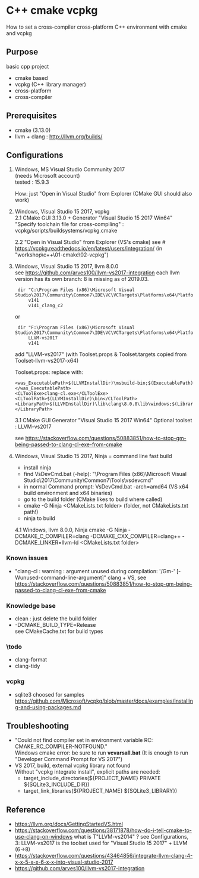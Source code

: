 
# C++ cmake vcpkg
How to set a cross-compiler cross-platform C++ environment with cmake and vcpkg

## Purpose
   basic cpp project
   * cmake based
   * vcpkg (C++ library manager)
   * cross-platform
   * cross-compiler

## Prerequisites
* cmake (3.13.0)
* llvm + clang : http://llvm.org/builds/

## Configurations
1. Windows, MS Visual Studio Community 2017 <br/>
    (needs Microsoft account) <br/>
    tested : 15.9.3

    How: just "Open in Visual Studio" from Explorer
    (CMake GUI should also work)

2. Windows, Visual Studio 15 2017, vcpkg <br/>
    2.1 CMake GUI 3.13.0 +
        Generator "Visual Studio 15 2017 Win64" <br/>
        "Specify toolchain file for cross-compiling" : vcpkg/scripts/buildsystems/vcpkg.cmake

    2.2 "Open in Visual Studio" from Explorer (VS's cmake)
        see # https://vcpkg.readthedocs.io/en/latest/users/integration/
        (in "workshop\c++\01-cmake\02-vcpkg")

3. Windows, Visual Studio 15 2017, llvm 8.0.0 <br/>
    see https://github.com/arves100/llvm-vs2017-integration
        each llvm version has its own branch: 8 is missing as of 2019.03.

        dir "C:\Program Files (x86)\Microsoft Visual Studio\2017\Community\Common7\IDE\VC\VCTargets\Platforms\x64\PlatformToolsets"
            v141
            v141_clang_c2

    or

        dir "F:\Program Files (x86)\Microsoft Visual Studio\2017\Community\Common7\IDE\VC\VCTargets\Platforms\x64\PlatformToolsets"
            LLVM-vs2017
            v141

    add "LLVM-vs2017" (with Toolset.props & Toolset.targets copied from Toolset-llvm-vs2017-x64)

    Toolset.props:
        replace <ExecutablePath> with:

       <was_ExecutablePath>$(LLVMInstallDir)\msbuild-bin;$(ExecutablePath)</was_ExecutablePath>
       <CLToolExe>clang-cl.exe</CLToolExe>
       <CLToolPath>$(LLVMInstallDir)\bin</CLToolPath>
       <LibraryPath>$(LLVMInstallDir)\lib\clang\8.0.0\lib\windows;$(LibraryPath)</LibraryPath>

    3.1 CMake GUI
        Generator "Visual Studio 15 2017 Win64"
        Optional toolset : LLVM-vs2017

      see https://stackoverflow.com/questions/50883851/how-to-stop-gm-being-passed-to-clang-cl-exe-from-cmake

4. Windows, Visual Studio 15 2017, Ninja = command line fast build
    - install ninja
    - find VsDevCmd.bat (-help): "\Program Files (x86)\Microsoft Visual Studio\2017\Community\Common7\Tools\vsdevcmd"
    - in normal Command prompt: VsDevCmd.bat -arch=amd64
        (VS x64 build environment and x64 binaries)
    - go to the build folder (CMake likes to build where called)
    - cmake -G Ninja <CMakeLists.txt folder>
        (folder, not CMakeLists.txt path!)
    - ninja to build

    4.1 Windows, llvm 8.0.0, Ninja
    cmake -G Ninja -DCMAKE_C_COMPILER=clang -DCMAKE_CXX_COMPILER=clang++ -DCMAKE_LINKER=llvm-ld <CMakeLists.txt folder>

### Known issues
* "clang-cl : warning : argument unused during compilation: '/Gm-' [-Wunused-command-line-argument]"
    clang + VS, see https://stackoverflow.com/questions/50883851/how-to-stop-gm-being-passed-to-clang-cl-exe-from-cmake

### Knowledge base
* clean : just delete the build folder
* -DCMAKE_BUILD_TYPE=Release <br/>
   see CMakeCache.txt for build types

### \todo
* clang-format
* clang-tidy

### vcpkg
- sqlite3 choosed for samples
https://github.com/Microsoft/vcpkg/blob/master/docs/examples/installing-and-using-packages.md

## Troubleshooting
 * "Could not find compiler set in environment variable RC: CMAKE_RC_COMPILER-NOTFOUND." <br/>
  Windows cmake error: be sure to run **vcvarsall.bat** (It is enough to run "Developer Command Prompt for VS 2017")
 * VS 2017, build, external vcpkg library not found <br/>
  Without "vcpkg integrate install", explicit paths are needed:
    * target_include_directories(${PROJECT_NAME} PRIVATE ${SQLite3_INCLUDE_DIR}) <br/>
    * target_link_libraries(${PROJECT_NAME} ${SQLite3_LIBRARY})

## Reference
* https://llvm.org/docs/GettingStartedVS.html
* https://stackoverflow.com/questions/38171878/how-do-i-tell-cmake-to-use-clang-on-windows
    what is T"LLVM-vs2014" ?
    see Configurations, 3: LLVM-vs2017 is the toolset used for "Visual Studio 15 2017" + LLVM (6->8)
* https://stackoverflow.com/questions/43464856/integrate-llvm-clang-4-x-x-5-x-x-6-x-x-into-visual-studio-2017
* https://github.com/arves100/llvm-vs2017-integration


